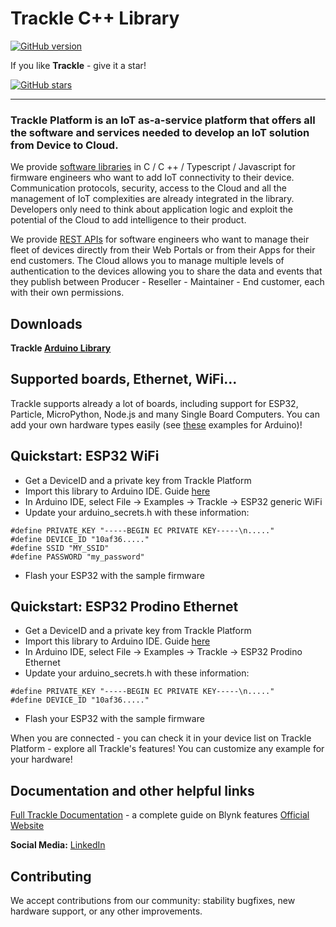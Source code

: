 # Trackle C++ Library 

[![GitHub version](https://img.shields.io/badge/version-v1.0.0-blue)](https://github.com/trackle-iot/trackle-cpp-library/releases/latest)

If you like **Trackle** - give it a star!

[![GitHub stars](https://img.shields.io/github/stars/trackle-iot/trackle-cpp-library?style=social)](https://github.com/trackle-iot/trackle-cpp-library/stargazers) 
__________

### Trackle Platform is an IoT as-a-service platform that offers all the software and services needed to develop an IoT solution from Device to Cloud.

We provide [software libraries](https://docs.iotready.it/libreria/panoramica) in C / C ++ / Typescript / Javascript for firmware engineers who want to add IoT connectivity to their device. Communication protocols, security, access to the Cloud and all the management of IoT complexities are already integrated in the library. Developers only need to think about application logic and exploit the potential of the Cloud to add intelligence to their product.

We provide [REST APIs](https://docs.iotready.it/cloud-api/introduction) for software engineers who want to manage their fleet of devices directly from their Web Portals or from their Apps for their end customers. The Cloud allows you to manage multiple levels of authentication to the devices allowing you to share the data and events that they publish between Producer - Reseller - Maintainer - End customer, each with their own permissions. 

## Downloads
**Trackle [Arduino Library](https://github.com/trackle-iot/trackle-cpp-library/releases/latest)**

## Supported boards, Ethernet, WiFi...
Trackle supports already a lot of boards, including support for ESP32, Particle, MicroPython, Node.js and many Single Board Computers. 
You can add your own hardware types easily (see [these](https://github.com/trackle-iot/trackle-cpp-library/tree/master/examples) examples for Arduino)!

## Quickstart: ESP32 WiFi

* Get a DeviceID and a private key from Trackle Platform
* Import this library to Arduino IDE. Guide [here](http://arduino.cc/en/guide/libraries)
* In Arduino IDE, select File -> Examples -> Trackle -> ESP32 generic WiFi
* Update your arduino_secrets.h with these information:
```` 
#define PRIVATE_KEY "-----BEGIN EC PRIVATE KEY-----\n....."
#define DEVICE_ID "10af36....."
#define SSID "MY_SSID"
#define PASSWORD "my_password"
```` 
* Flash your ESP32 with the sample firmware

## Quickstart: ESP32 Prodino Ethernet

* Get a DeviceID and a private key from Trackle Platform
* Import this library to Arduino IDE. Guide [here](http://arduino.cc/en/guide/libraries)
* In Arduino IDE, select File -> Examples -> Trackle -> ESP32 Prodino Ethernet
* Update your arduino_secrets.h with these information:
```` 
#define PRIVATE_KEY "-----BEGIN EC PRIVATE KEY-----\n....."
#define DEVICE_ID "10af36....."
```` 
* Flash your ESP32 with the sample firmware

When you are connected - you can check it in your device list on Trackle Platform - explore all Trackle's features! You can customize any example for your hardware!

## Documentation and other helpful links
[Full Trackle Documentation](https://docs.iotready.it/) - a complete guide on Blynk features 
[Official Website](https://www.iotready.it/)

**Social Media:**
[LinkedIn](https://www.linkedin.com/company/iotready-s-r-l/)

## Contributing
We accept contributions from our community: stability bugfixes, new hardware support, or any other improvements.  
